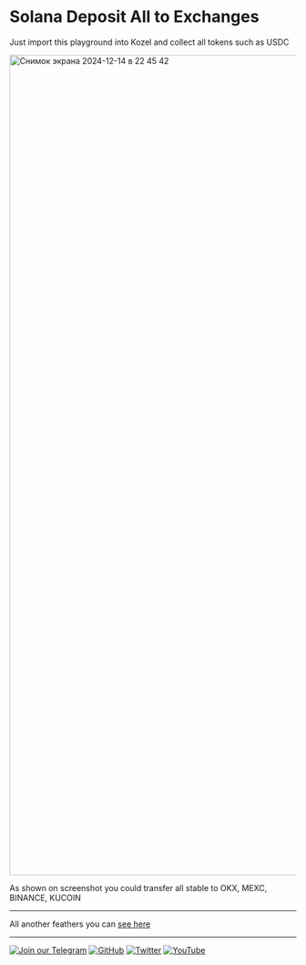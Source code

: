 # Solana Deposit All to Exchanges

Just import this playground into Kozel and collect all tokens such as USDC


<img width="1439" alt="Снимок экрана 2024-12-14 в 22 45 42" src="https://github.com/user-attachments/assets/e061d597-9e7e-45e1-be6a-6b6f40de40a6" />

As shown on screenshot you could transfer all stable to OKX, MEXC, BINANCE, KUCOIN

---
All another feathers you can [see here](https://t.me/hcmarket_bot?start=referral_823763116-project_1)

---


[![Join our Telegram](https://img.shields.io/badge/Telegram-2CA5E0?style=for-the-badge&logo=telegram&logoColor=white)](https://t.me/hidden_coding)
[![GitHub](https://img.shields.io/badge/GitHub-181717?style=for-the-badge&logo=github&logoColor=white)](https://github.com/aero25x)
[![Twitter](https://img.shields.io/badge/Twitter-1DA1F2?style=for-the-badge&logo=x&logoColor=white)](https://x.com/aero25x)
[![YouTube](https://img.shields.io/badge/YouTube-FF0000?style=for-the-badge&logo=youtube&logoColor=white)](https://www.youtube.com/@flaming_chameleon)

